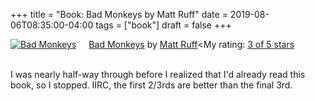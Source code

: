 +++
title = "Book: Bad Monkeys by Matt Ruff"
date = 2019-08-06T08:35:00-04:00
tags = ["book"]
draft = false
+++

<a href="https://www.goodreads.com/book/show/3198655-bad-monkeys" style="float: left; padding-right: 20px"><img border="0" alt="Bad Monkeys" src="https://i.gr-assets.com/images/S/compressed.photo.goodreads.com/books/1440873523l/3198655._SY160_.jpg" /></a><a href="https://www.goodreads.com/book/show/3198655-bad-monkeys">Bad Monkeys</a> by <a href="https://www.goodreads.com/author/show/40577.Matt_Ruff">Matt Ruff</a><My rating: <a href="https://www.goodreads.com/review/show/2926315248">3 of 5 stars</a><br /><br />

I was nearly half-way through before I realized that I'd already read this book, so I stopped. IIRC, the first 2/3rds are better than the final 3rd.
